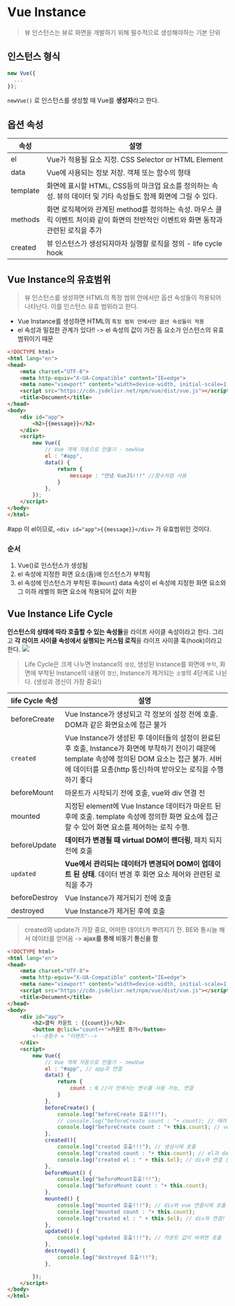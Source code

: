 # Vue Instance

> 뷰 인스턴스는 뷰로 화면을 개발하기 위해 필수적으로 생성해야하는 기본 단위

## 인스턴스 형식

```jsx
new Vue({
  ...
});
```
`newVue()` 로 인스턴스를 생성할 때 Vue를 **생성자**라고 한다.

## 옵션 속성
|속성|설명|
|---------|---|
|el|Vue가 적용될 요소 지정. CSS Selector or HTML Element|
|data|Vue에 사용되는 정보 저장. 객체 또는 함수의 형태|
|template|화면에 표시할 HTML, CSS등의 마크업 요소를 정의하는 속성. 뷰의 데이터 및 기타 속성들도 함께 화면에 그릴 수 있다.
|methods|화면 로직제어와 관계된 method를 정의하는 속성. 마우스 클릭 이벤트 처이롸 같이 화면의 전반적인 이벤트와 화면 동작과 관련된 로직을 추가
|created|뷰 인스턴스가 생성되자마자 실행할 로직을 정의 - life cycle hook

## Vue Instance의 유효범위
> 뷰 인스턴스를 생성하면 HTML의 특정 범위 안에서만 옵션 속성들이 적용되어 나타난다. 이를 인스턴스 유효 범위라고 한다.

* Vue Instance를 생성하면 HTML의 `특정 범위 안에서만 옵션 속성들이 적용`
* el 속성과 밀접한 관계가 있다!! ->  el 속성의 값이 가진 돔 요소가 인스턴스의 유효 범위이기 때문

```html
<!DOCTYPE html>
<html lang="en">
<head>
    <meta charset="UTF-8">
    <meta http-equiv="X-UA-Compatible" content="IE=edge">
    <meta name="viewport" content="width=device-width, initial-scale=1.0">
    <script src="https://cdn.jsdelivr.net/npm/vue/dist/vue.js"></script>
    <title>Document</title>
</head>
<body>
    <div id="app">
        <h2>{{message}}</h2>
    </div>
    <script>
        new Vue({
            // Vue 객체 자동으로 만들기 - newVue
            el : "#app",
            data() {
                return {
                    message : "안녕 VueJS!!!" //함수처럼 사용
                }
            },
        });
    </script>
</body>
</html>
```
#app 이 el이므로, `<div id="app">{{message}}</div>` 가 유효범위인 것이다.

### 순서
1. Vue()로 인스턴스가 생성됨
2. el 속성에 지정한 화면 요소(돔)애 인스턴스가 부착됨
3. el 속성에 인스턴스가 부착된 후(`mount`) data 속성이 el 속성에 지정한 화면 요소와 그 이하 레벨의 화면 요소에 적용되어 값이 치환

## Vue Instance Life Cycle
**인스턴스의 상태에 따라 호출할 수 있는 속성들**을 라이프 사이클 속성이라고 한다. 
그리고 **각 라이프 사이클 속성에서 실행되는 커스텀 로직**을 라이프 사이클 훅(hook)이라고 한다.
![](https://velog.velcdn.com/images/jmlee9707/post/20ccf69a-09ac-4ed4-819a-a48873e7e0ec/image.png)

> Life Cycle은 크게 나누면 Instance의 `생성`, 생성된 Instance를 화면에 `부착`, 화면에 부착된 Instance의 내용이 `갱신`, Instance가 제거되는 `소멸`의 4단계로 나뉜다. (생성과 갱신이 가장 중요!)

|life Cycle 속성|설명|
|--------|-------|
|beforeCreate|Vue Instance가 생성되고 각 정보의 설정 전에 호출. DOM과 같은 화면요소에 접근 불가|
|`created`|Vue Instance가 생성된 후 데이터들의 설정이 완료된 후 호출, Instance가 화면에 부착하기 전이기 때문에 template 속성에 정의된 DOM 요소는 접근 불가. 서버에 데이터를 요총(http 통신)하여 받아오는 로직을 수행하기 좋다|
|beforeMount|마운트가 시작되기 전에 호출, vue와 div 연결 전|
|mounted|지정된 element에 Vue Instance 데이터가 마운트 된 후에 호출. template 속성에 정의한 화면 요소에 접근할 수 있어 화면 요소를 제어하는 로직 수행.|
|beforeUpdate|**데이터가 변경될 때 virtual DOM이 랜더링**, 패치 되지 전에 호출|
|`updated`|**Vue에서 관리되는 데이터가 변경되어 DOM이 업데이트 된 상태**. 데이터 변경 후 화면 요소 제어와 관련된 로직을 추가|
|beforeDestroy|Vue Instance가 제거되기 전에 호출|
|destroyed|Vue Instance가 제거된 후에 호출|

> created와 update가 가장 중요, 어떠한 데이터가 뿌려지기 전. BE와 통시늘 해서 데이터를 얻어옴 -> **ajax를 통해 비동기 통신을 함**

```html
<!DOCTYPE html>
<html lang="en">
<head>
    <meta charset="UTF-8">
    <meta http-equiv="X-UA-Compatible" content="IE=edge">
    <meta name="viewport" content="width=device-width, initial-scale=1.0">
    <script src="https://cdn.jsdelivr.net/npm/vue/dist/vue.js"></script>
    <title>Document</title>
</head>
<body>
    <div id="app">
        <h2>클릭 카운트 : {{count}}</h2>
        <button @click="count++">카운트 증가</button> 
        <!--@함수 = "이벤트"-->
    </div>
    <script>
        new Vue({
            // Vue 객체 자동으로 만들기 - newVue
            el : "#app", // app과 연결
            data() {
                return {
                    count : 0 //이 안에서는 변수를 사용 가능, 연결
                }
            },
            beforeCreate() {
                console.log("beforeCreate 호출!!!");
                // console.log("beforeCreate count : "+ count); // 에러 isnotdefined -> count가 누구 것인지 모르기 때문
                console.log("beforeCreate count : "+ this.count); // vue 객체 안에 있는 count, undefined - 만들어지고 초기화가 되기 않았을떼
            },
            created(){
                console.log("created 호출!!!"); // 생성시에 호출
                console.log("created count : "+ this.count); // el과 data가 초기화되는 시점
                console.log("created el : " + this.$el); // div와 연결 전
            },
            beforeMount() {
                console.log("beforeMount호출!!!");
                console.log("beforeMount count : "+ this.count);
            },
            mounted() {
                console.log("mounted 호출!!!"); // div와 vue 연결시에 호출
                console.log("mounted count : "+ this.count);
                console.log("created el : " + this.$el); // div와 연결!
            },
            updated() {
                console.log("updated 호출!!!"); // 카운트 값이 바뀌면 호출
            },
            destroyed() {
                console.log("destroyed 호출!!!");
            },

        });
    </script>
</body>
</html>
```